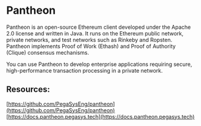 # Pantheon

Pantheon is an open-source Ethereum client developed under the Apache 2.0 license and written in Java. It runs on the Ethereum public network, private networks, and test networks such as Rinkeby and Ropsten. Pantheon implements Proof of Work \(Ethash\) and Proof of Authority \(Clique\) consensus mechanisms.

You can use Pantheon to develop enterprise applications requiring secure, high-performance transaction processing in a private network.

## Resources:
[https://github.com/PegaSysEng/pantheon](https://github.com/PegaSysEng/pantheon)
[https://docs.pantheon.pegasys.tech](https://docs.pantheon.pegasys.tech)
